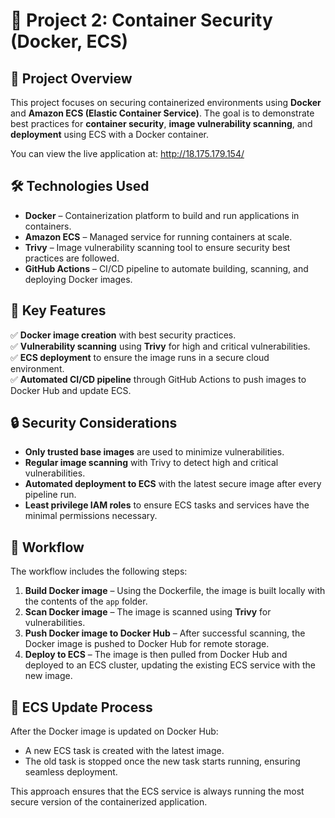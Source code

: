# 🐳 Project 2: Container Security (Docker, ECS)

## 📌 Project Overview
This project focuses on securing containerized environments using **Docker** and **Amazon ECS (Elastic Container Service)**. The goal is to demonstrate best practices for **container security**, **image vulnerability scanning**, and **deployment** using ECS with a Docker container.

You can view the live application at: http://18.175.179.154/

## 🛠️ Technologies Used
- **Docker** – Containerization platform to build and run applications in containers.
- **Amazon ECS** – Managed service for running containers at scale.
- **Trivy** – Image vulnerability scanning tool to ensure security best practices are followed.
- **GitHub Actions** – CI/CD pipeline to automate building, scanning, and deploying Docker images.

## 🔑 Key Features
✅ **Docker image creation** with best security practices.  
✅ **Vulnerability scanning** using **Trivy** for high and critical vulnerabilities.  
✅ **ECS deployment** to ensure the image runs in a secure cloud environment.  
✅ **Automated CI/CD pipeline** through GitHub Actions to push images to Docker Hub and update ECS.  

## 🔒 Security Considerations
- **Only trusted base images** are used to minimize vulnerabilities.  
- **Regular image scanning** with Trivy to detect high and critical vulnerabilities.  
- **Automated deployment to ECS** with the latest secure image after every pipeline run.  
- **Least privilege IAM roles** to ensure ECS tasks and services have the minimal permissions necessary.  

## 📝 Workflow
The workflow includes the following steps:

1. **Build Docker image** – Using the Dockerfile, the image is built locally with the contents of the `app` folder.
2. **Scan Docker image** – The image is scanned using **Trivy** for vulnerabilities.
3. **Push Docker image to Docker Hub** – After successful scanning, the Docker image is pushed to Docker Hub for remote storage.
4. **Deploy to ECS** – The image is then pulled from Docker Hub and deployed to an ECS cluster, updating the existing ECS service with the new image.

## 🔄 ECS Update Process
After the Docker image is updated on Docker Hub:
- A new ECS task is created with the latest image.
- The old task is stopped once the new task starts running, ensuring seamless deployment.

This approach ensures that the ECS service is always running the most secure version of the containerized application.